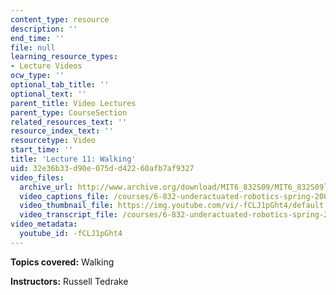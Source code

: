 ```yaml
---
content_type: resource
description: ''
end_time: ''
file: null
learning_resource_types:
- Lecture Videos
ocw_type: ''
optional_tab_title: ''
optional_text: ''
parent_title: Video Lectures
parent_type: CourseSection
related_resources_text: ''
resource_index_text: ''
resourcetype: Video
start_time: ''
title: 'Lecture 11: Walking'
uid: 32e36b33-d90e-075d-d422-60afb7af9327
video_files:
  archive_url: http://www.archive.org/download/MIT6_832S09/MIT6_832S09lec11_300k.mp4
  video_captions_file: /courses/6-832-underactuated-robotics-spring-2009/f7b73242bf495ab4ac47296ce88bcd92_-fCLJ1pGht4.vtt
  video_thumbnail_file: https://img.youtube.com/vi/-fCLJ1pGht4/default.jpg
  video_transcript_file: /courses/6-832-underactuated-robotics-spring-2009/666ac6e4b36e38a7012566a128c829de_-fCLJ1pGht4.pdf
video_metadata:
  youtube_id: -fCLJ1pGht4
---
```


**Topics covered:** Walking

**Instructors:** Russell Tedrake